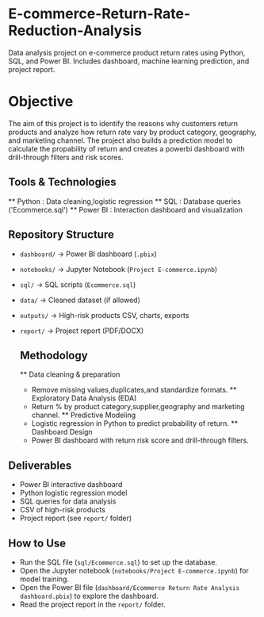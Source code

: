 # E-commerce-Return-Rate-Reduction-Analysis
Data analysis project on e-commerce product return rates using Python, SQL, and Power BI. Includes dashboard, machine learning prediction, and project report.

# Objective
The aim of this project is to identify the reasons why customers return products and analyze how return rate vary by product category, geography, and marketing channel.
The project also builds a prediction model to calculate the propability of return and creates a powerbi dashboard with drill-through filters and risk scores.

## Tools & Technologies
** Python : Data cleaning,logistic regression
** SQL : Database queries ('Ecommerce.sql')
** Power BI : Interaction dashboard and visualization

##  Repository Structure
- `dashboard/` → Power BI dashboard (`.pbix`)
- `notebooks/` → Jupyter Notebook (`Project E-commerce.ipynb`)
- `sql/` → SQL scripts (`Ecommerce.sql`)
- `data/` → Cleaned dataset (if allowed)
- `outputs/` → High-risk products CSV, charts, exports
- `report/` → Project report (PDF/DOCX)
  
  ## Methodology
  ** Data cleaning & preparation
   - Remove missing values,duplicates,and standardize formats.
  ** Exploratory Data Analysis (EDA)
   - Return % by product category,supplier,geography and marketing channel.
  ** Predictive Modeling
   - Logistic regression in Python to predict probability of return.
  ** Dashboard Design
   - Power BI dashboard with return risk score and drill-through filters.

 ## Deliverables
- Power BI interactive dashboard
- Python logistic regression model
- SQL queries for data analysis
- CSV of high-risk products
- Project report (see `report/` folder)

 ## How to Use
- Run the SQL file (`sql/Ecommerce.sql`) to set up the database.  
- Open the Jupyter notebook (`notebooks/Project E-commerce.ipynb`) for model training.  
- Open the Power BI file (`dashboard/Ecommerce Return Rate Analysis dashboard.pbix`) to explore the dashboard.  
- Read the project report in the `report/` folder.  
